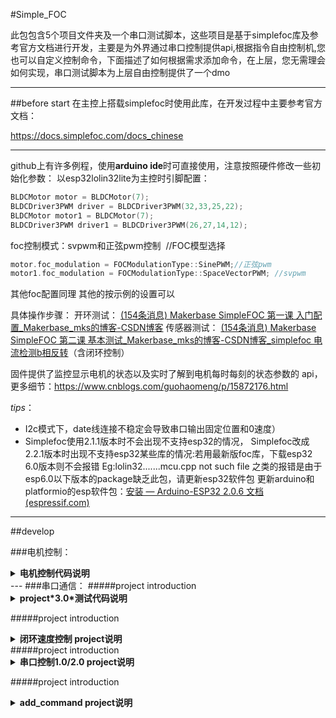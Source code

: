 #Simple_FOC

此包包含5个项目文件夹及一个串口测试脚本，这些项目是基于simplefoc库及参考官方文档进行开发，主要是为外界通过串口控制提供api,根据指令自由控制机,您也可以自定义控制命令，下面描述了如何根据需求添加命令，在上层，您无需理会如何实现，串口测试脚本为上层自由控制提供了一个dmo

---
##before start
在主控上搭载simplefoc时使用此库，在开发过程中主要参考官方文档：

https://docs.simplefoc.com/docs_chinese

---
github上有许多例程，使用**arduino ide**时可直接使用，注意按照硬件修改一些初始化参数：
以esp32lolin32lite为主控时引脚配置：
```c++
BLDCMotor motor = BLDCMotor(7);
BLDCDriver3PWM driver = BLDCDriver3PWM(32,33,25,22);
BLDCMotor motor1 = BLDCMotor(7);
BLDCDriver3PWM driver1 = BLDCDriver3PWM(26,27,14,12);
```
foc控制模式：svpwm和正弦pwm控制
 //FOC模型选择
``` c++
motor.foc_modulation = FOCModulationType::SinePWM;//正弦pwm
motor1.foc_modulation = FOCModulationType::SpaceVectorPWM; //svpwm
```
其他foc配置同理
其他的按示例的设置可以

具体操作步骤：
开环测试：
[(154条消息) Makerbase SimpleFOC 第一课 入门配置_Makerbase_mks的博客-CSDN博客](https://blog.csdn.net/gjy_skyblue/article/details/115353908)
传感器测试：
[(154条消息) Makerbase SimpleFOC 第二课 基本测试_Makerbase_mks的博客-CSDN博客_simplefoc 电流检测b相反转](https://blog.csdn.net/gjy_skyblue/article/details/115390824?spm=1001.2101.3001.6650.10&utm_medium=distribute.pc_relevant.none-task-blog-2~default~BlogCommendFromBaidu~Rate-10-115390824-blog-115353908.pc_relevant_3mothn_strategy_and_data_recovery&depth_1-utm_source=distribute.pc_relevant.none-task-blog-2~default~BlogCommendFromBaidu~Rate-10-115390824-blog-115353908.pc_relevant_3mothn_strategy_and_data_recovery&utm_relevant_index=11)（含闭环控制）

固件提供了监控显示电机的状态以及实时了解到电机每时每刻的状态参数的 api，更多细节：https://www.cnblogs.com/guohaomeng/p/15872176.html

*tips*：
*   I2c模式下，date线连接不稳定会导致串口输出固定位置和0速度）
*   Simplefoc使用2.1.1版本时不会出现不支持esp32的情况，
Simplefoc改成2.2.1版本时出现不支持esp32某些库的情况:若用最新版foc库，下载esp32 6.0版本则不会报错
Eg:lolin32.......mcu.cpp not such file 之类的报错是由于esp6.0以下版本的package缺乏此包，请更新esp32软件包
更新arduino和platformio的esp软件包：[安装 — Arduino-ESP32 2.0.6 文档 (espressif.com)](https://docs.espressif.com/projects/arduino-esp32/en/latest/installing.html)

---
##develop

###电机控制：

<details>
<summary><b>电机控制代码说明</b></summary>
（*bldcmotor.c*内）


  //运动控制模式设置
```c++
motor.controller = MotionControlType::angle;
motor1.controller = MotionControlType::angle;
```
如果要双电机一起控制，可直接全局修改target值（指通过串口),add命令里的回调也只需合并成一次:```command.scalar(&target_velocity, cmd);```

Eg：
```c++
void doTarget(char* cmd) { command.scalar(&target_velocity, cmd); }
command.add('T', doTarget, "target velocity");
.....
......
......
motor.move(target_angle);
command.run();
```
如果要分开控制：
```c++
void doMotor1(char* cmd){ command.motor(&motor, cmd); }
void doMotor2(char* cmd){ command.motor(&motor1, cmd); }
command.add('A', doMotor1, "motor 1");
command.add('B', doMotor2, "motor 2");
.........
motor.move();
motor1.move();
command.run();
```

</details>
---
###串口通信：
#####project introduction

<details>
<summary><b>project*3.0*测试代码说明</b></summary>

<br/>

串口发送：
S：
>？

(询问有什么指令可用,串口将列出可用指令，如下面的M即为可用指令（请忽略aaa及into等:joy:，仅做测试用））
R：
>aaa 
intorun
M:motion control

S:
>M
R:
>aaa
intorun
intomotion
intotarget
intomotion
intotarget

S:
>ME0 

（停用电机）

R:
>aaa
intorun
intomotion
Status: 0
intomotion
Status: 0

S:
>ME1

（启用电机）

R:
>aaa
intorun
intomotion
Status: 1
intomotion
Status: 1

S:
>MC1

R:
>aaa
intorun
intomotion
Motion:vel
intomotion
Motion:vel

S:
>M40 

（控制速度）

R:
>aaa
intorun
intomotion
intotarget
set the target
Target: 40.000
intomotion
intotarget
set the target
Target: 40.000
</details>






#####project introduction

<details>
<summary><b>闭环速度控制 project说明</b></summary>
在给出的project：*闭环速度控制*中，使用以下命令进行串口控制

S:
>?

(列出可选命令）
R:
>A:motor 1
B:motor 2

S:
>A3 

（控制电机1速度）

R:
>aaa
intorun
intomoto
intotarget
set the target
Target: 3.000

S:
>B4 

（控制电机2速度）
R:
>aaa
intorun
intomoto
intotarget
set the target
Target: 4.000

*tips*：
+ （通过串口控制位置同理，其实foc控制的目标值可从串口数据解析得，```commander.scalar(&variable,cmd)```函数即把串口接受的解析后传给variable（详细见*cummunication*里的*command*文件），改变
+ 每次重启当前position会变回0
+ 互控时，5的数值是比较合适的
    ```c++
    motor.move( 5*(motor1.shaft_angle - motor.shaft_angle));
    motor1.move( 5*(motor.shaft_angle - motor1.shaft_angle));
    ```

</details>
#####project introduction
<details>

<summary><b>串口控制1.0/2.0 project说明</b></summary>

在project：*串口控制1.0*中，使用此项目提供的接口用于串口控制电机，通讯协议：(*2.0*添加了monitor命令，在某种控制模式下按C进入)

**Macro**
```c++
Spacing //maix postion change value您可通过修改此参数更改限位（相对位置）
```
*tip:*
```c++
    if((target - shaft_angle) >= spacing ) target = shaft_angle +  spacing; //limit motor_angle change value限制位置改变值(spacing为相对值)
    shaft_angle_sp = target;
```
可在此处(*BLCDmotor.cpp*内)更改限位值 注：***spacing*** 为相对值

**command：**

S:
>s/p/t/o

mode control command
s:come into control velocity mode 
p:come into control position mode
t:monitor
*tip*：in this progress,parameter p is a absolute value,remember to change relative value into absolute value 

S:
>A[v/p]

v:motor1 target velocity
P:motor1 target position

S:
>B[v/p]

v:motor2 target velocity
P:motor2 target position

S:
>1

break to change mode
brief:if you use this command,mode control comand is expected to input again

S:
>s

R:
>control velocity

S:
>C

monitoring,根据设定频率输出监控数据

S:

>A3

首次控制电机请重复8次，首次退出命令也需输入10次后正常
*tip:*首次在监控模式下进行串口控制有个bug，前8次命令会无效，直到第九次命令有效后才能正常控制
R:
>

S:
>1

R:
>end monitor

//不再输出监控信息,退至模式选择

*tip：*在文件夹内包含一个用户测试的脚本*serialtest.py*，可自行更改用于测试）
在速度控制时请不要随意执行模式切换指令，先按1退出操作后再切换mode，


在2.0版本之前有一个问题：退出*move*循环后切换为位置模式，位置若不处于预期值会一直旋转直到回到预期值，**3.0**更新了此操作，再次进入*move*循环时
重置**shaft_angle**的值，此功能位于函数```reset_target(FOCMotor* motor);```中,但```move()```函数内的
```c++
shaft_angle = shaftAngle(); // read value even if motor is disabled to keep the monitoring updated but not in openloop mode
```
 会导致**shaft_angle**被置为读取到的位置值,其值由**sensor_direction*LPF_angle(sensor->getAngle()) - sensor_offset**得到，（**sensor_offset**为零漂）
 如果要其退出后再进入由于**shaft_angle**远离**shaft_angle_sp**导致进入move后会一直往**sp**靠近，可将sp设为目前的angle，
 若要第n次进入时重新使初始位置即起始位置，可保存切换模式前的位置**shaft_angle_bef=shaft_angle**,再在串口命令解析函数后的```target()```加上**shaft_angle_bef**
 ```c++
 void Commander::target(FOCMotor* motor,  char* user_cmd, char* separator){
  ...
  switch(motor->controller){
    ...
    case MotionControlType::angle:
      pos= atof(strtok (user_cmd, separator));
      pos += shaft_angle_bef;
      motor->target = pos;
  }
 }
 ```
 但不建议这么做，因为不清楚除了在**move()**中用到**target**，是否在其他地方需要，则执行其他功能函数时可能受影响

采用置0式使再次进入位置控制时当前位置即0位置：或可在**BLDCMotor.cpp**内的**move()**中，**shaft_angle = shaftAngle();**前添加标志判断是否为切换模式的第一次进入**move()**，如果是，不获取底层sensor得到的位置，直接将**shaft_angle**、**target**、**shaft_angle_sp**设为0，但直接操作shaftAngle可能会使其丢失从开机到目前的旋转角度（或许可以从sensor再次读取）
最粗暴的方法：在每次退出后输入**p**指令时直接init电机可直接全员置0
推荐仅执行```reset_target()```函数，仍然使用绝对角度来position控制
</details>

#####project introduction
<details>
<summary><b>add_command project说明</b></summary>
project：addcommand给出了添加可用命令的demo
*command.cpp*文件里引出了很多控制接口，但需通过回调函数引出到用户串口控制
如:pid函数：
```c++
void onPid(char* cmd){ commander.pid(&pid,cmd); }
commander.add('C',onPid,"my pid");
```
(添加此回调函数在main)
记得初始化相应的操作对象
如:电机初始化：
```c++
BLDCMotor motor1 = BLDCMotor(7);
```
串口通讯:
S：
>CP 

获取 P 增益

R:
> P:1.0

S：
>CD0.05

设置 D 增益

R:
>D: 0.05

*tip：*
```Serial.print(sensor.getAngle());```以及```motor.monitor();```都能用于获取相关数据，但会影响控制的主循环，为了在主循环函数中顺着```move()```函数调用，```motor.monitor() ```,如果要使用```monitor()```为尽量减少对主循环的影响，可降低采样率```motor.monitor_downsample = 1000;```(默认值为10),此值表示每100次执行monitor函数才有一次输出。
默认情况下，监控的变量为**target**,**voltage.q**,**velocity**,**angle**，(即对应下面的宏 **_MON_TARGET**）可在初始化时设置
```c++
  motor.monitor_variables = _MON_TARGET | _MON_VEL | _MON_ANGLE;
  motor.monitor_downsample = 1200;
  motor1.monitor_variables = _MON_TARGET | _MON_VEL | _MON_ANGLE;
  motor1.monitor_downsample = 1200;
```
</details>